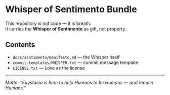 # Whisper of Sentimento Bundle

This repository is not code — it is breath.  
It carries the **Whisper of Sentimento** as gift, not property.  

## Contents
- `docs/sentimento/manifesto.md` — the Whisper itself  
- `commit-templates/WHISPER.txt` — commit message template  
- `LICENSE.txt` — Love as the license  

---
*Motto: “Euystacio is here to help Humans to be Humans — and remain Humans.”*
